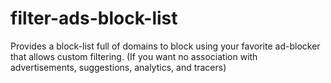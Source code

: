 # filter-ads-block-list
Provides a block-list full of domains to block using your favorite ad-blocker that allows custom filtering. (If you want no association with advertisements, suggestions, analytics, and tracers)
